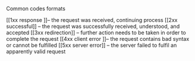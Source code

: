 Common codes formats

[[1xx response ]]– the request was received, continuing process
[[2xx successful]] – the request was successfully received, understood, and accepted
[[3xx redirection]] – further action needs to be taken in order to complete the request
[[4xx client error ]]– the request contains bad syntax or cannot be fulfilled
[[5xx server error]] – the server failed to fulfil an apparently valid request